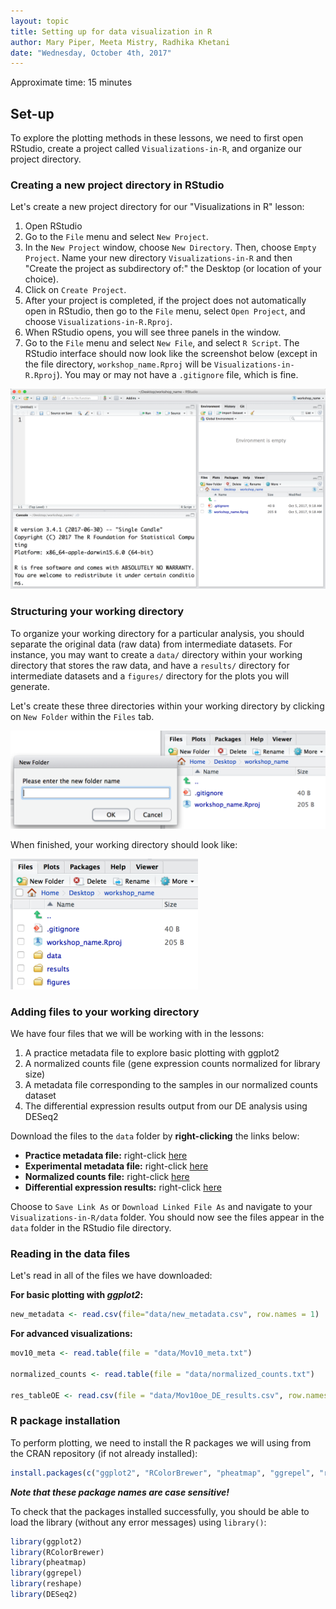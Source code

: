 ```yaml
---
layout: topic
title: Setting up for data visualization in R
author: Mary Piper, Meeta Mistry, Radhika Khetani
date: "Wednesday, October 4th, 2017"
---
```


Approximate time: 15 minutes

## Set-up

To explore the plotting methods in these lessons, we need to first open RStudio, create a project called `Visualizations-in-R`, and organize our project directory.

### Creating a new project directory in RStudio

Let's create a new project directory for our "Visualizations in R" lesson: 

1. Open RStudio
2. Go to the `File` menu and select `New Project`.
3. In the `New Project` window, choose `New Directory`. Then, choose `Empty Project`. Name your new directory `Visualizations-in-R` and then "Create the project as subdirectory of:" the Desktop (or location of your choice).
4. Click on `Create Project`.
5. After your project is completed, if the project does not automatically open in RStudio, then go to the `File` menu, select `Open Project`, and choose `Visualizations-in-R.Rproj`.
6. When RStudio opens, you will see three panels in the window.
7. Go to the `File` menu and select `New File`, and select `R Script`. The RStudio interface should now look like the screenshot below (except in the file directory, `workshop_name.Rproj` will be `Visualizations-in-R.Rproj`). You may or may not have a `.gitignore` file, which is fine.

<img src="../img/generic_rstudio_interface.png" width="600">

### Structuring your working directory
To organize your working directory for a particular analysis, you should separate the original data (raw data) from intermediate datasets. For instance, you may want to create a `data/` directory within your working directory that stores the raw data, and have a `results/` directory for intermediate datasets and a `figures/` directory for the plots you will generate.

Let's create these three directories within your working directory by clicking on `New Folder` within the `Files` tab. 

<img src="../img/generic_wd_setup.png" width="600">


When finished, your working directory should look like:

<img src="../img/generic_complete_wd_setup.png" width="300">

### Adding files to your working directory

We have four files that we will be working with in the lessons: 

1. A practice metadata file to explore basic plotting with ggplot2
2. A normalized counts file (gene expression counts normalized for library size)
3. A metadata file corresponding to the samples in our normalized counts dataset
4. The differential expression results output from our DE analysis using DESeq2

Download the files to the `data` folder by **right-clicking** the links below:
 
  - **Practice metadata file:** right-click [here](https://github.com/hbctraining/Training-modules/raw/master/Visualization_in_R/data/new_metadata.csv)
  - **Experimental metadata file:** right-click [here](https://github.com/hbctraining/Training-modules/raw/master/Visualization_in_R/data/Mov10_meta.txt)
  - **Normalized counts file:** right-click [here](https://github.com/hbctraining/Training-modules/raw/master/Visualization_in_R/data/normalized_counts.txt)
 - **Differential expression results:** right-click [here](https://github.com/hbctraining/Training-modules/raw/master/Visualization_in_R/data/Mov10oe_DE_results.csv)
 
Choose to `Save Link As` or `Download Linked File As` and navigate to your `Visualizations-in-R/data` folder. You should now see the files appear in the `data` folder in the RStudio file directory.

### Reading in the data files

Let's read in all of the files we have downloaded:

**For basic plotting with *ggplot2*:**
```r
new_metadata <- read.csv(file="data/new_metadata.csv", row.names = 1)
```

**For advanced visualizations:**

```r
mov10_meta <- read.table(file = "data/Mov10_meta.txt")

normalized_counts <- read.table(file = "data/normalized_counts.txt")

res_tableOE <- read.csv(file = "data/Mov10oe_DE_results.csv", row.names = 1)
```

### R package installation

To perform plotting, we need to install the R packages we will using from the CRAN repository (if not already installed): 

```r
install.packages(c("ggplot2", "RColorBrewer", "pheatmap", "ggrepel", "reshape", "DESeq2"))
```

_**Note that these package names are case sensitive!**_


To check that the packages installed successfully, you should be able to load the library (without any error messages) using `library()`:

```r
library(ggplot2)
library(RColorBrewer)
library(pheatmap)
library(ggrepel)
library(reshape)
library(DESeq2)
```

